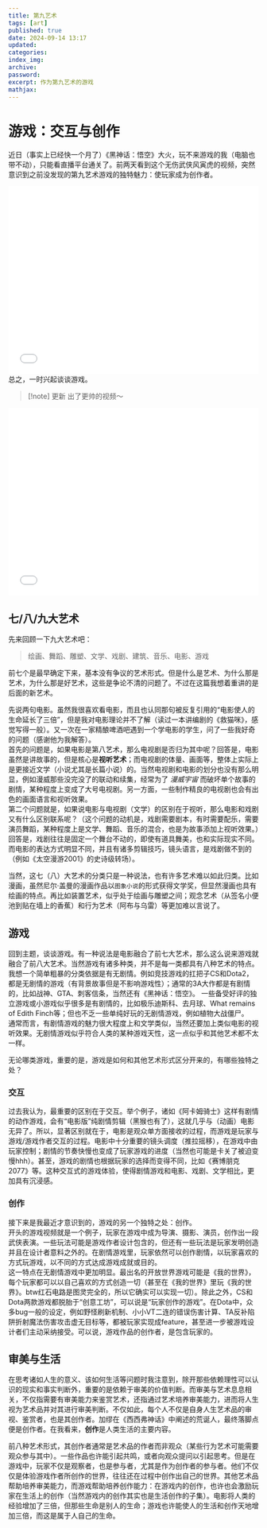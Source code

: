 ```yaml
---
title: 第九艺术
tags: [art]
published: true
date: 2024-09-14 13:17
updated:
categories:
index_img:
archive:
password:
excerpt: 作为第九艺术的游戏
mathjax:
---
```

# 游戏：交互与创作
近日（事实上已经快一个月了）《黑神话：悟空》大火，玩不来游戏的我（电脑也带不动），只能看直播平台通关了。前两天看到这个无伤武侠风寅虎的视频，突然意识到之前没发现的第九艺术游戏的独特魅力：使玩家成为创作者。
<div style="position: relative; width: 100%; height: 0; padding-bottom: 75%;"><iframe src="//player.bilibili.com/player.html?isOutside=true&aid=113054209540612&bvid=BV1ijn9eWE2k&cid=25666849975&p=1&autoplay=0" scrolling="no" border="0" frameborder="no" framespacing="0" allowfullscreen="true" style="position: absolute; width: 100%; height: 100%; left: 0; top: 0;"> </iframe></div>
总之，一时兴起谈谈游戏。

> [!note] 更新
>  出了更帅的视频～
<div style="position: relative; width: 100%; height: 0; padding-bottom: 75%;"><iframe src="//player.bilibili.com/player.html?isOutside=true&aid=113312427675283&bvid=BV1ZKmFYREqs&cid=26306546071&p=1&autoplay=0" scrolling="no" border="0" frameborder="no" framespacing="0" allowfullscreen="true" style="position: absolute; width: 100%; height: 100%; left: 0; top: 0;"> </iframe></div>

## 七/八/九大艺术
先来回顾一下九大艺术吧：
> 绘画、舞蹈、雕塑、文学、戏剧、建筑、音乐、电影、游戏

前七个是最早确定下来，基本没有争议的艺术形式。但是什么是艺术、为什么那是艺术，为什么那是好艺术，这些是争论不清的问题了。不过在这篇我想着重讲的是后面的新艺术。

先说两句电影。虽然我很喜欢看电影，而且也认同那句被反复引用的“电影使人的生命延长了三倍”，但是我对电影理论并不了解（读过一本讲编剧的《救猫咪》，感觉写得一般）。又一次在一家精酿啤酒吧遇到一个学电影的学生，问了一些我好奇的问题（感谢他为我解答）。  
首先的问题是，如果电影是第八艺术，那么电视剧是否归为其中呢？回答是，电影虽然是讲故事的，但是核心是**视听艺术**；而电视剧的体量、画面等，整体上实际上是更接近文学（小说尤其是长篇小说）的。当然电视剧和电影的划分也没有那么明显，例如漫威那些没完没了的联动和续集，经常为了 *漫威宇宙* 而破坏单个故事的剧情，某种程度上变成了大号电视剧。另一方面，一些制作精良的电视剧也会有出色的画面语言和视听效果。  
第二个问题就是，如果说电影与电视剧（文学）的区别在于视听，那么电影和戏剧又有什么区别联系呢？（这个问题的动机是，戏剧需要剧本，有时需要配乐，需要演员舞蹈，某种程度上是文学、舞蹈、音乐的混合，也是为故事添加上视听效果。）回答是，戏剧往往是固定一个舞台不动的，即使有道具舞美，也和实际现实不同。而电影的表达方式明显不同，并且有诸多剪辑技巧，镜头语言，是戏剧做不到的（例如《太空漫游2001》的史诗级转场）。

当然，这七（八）大艺术的分类只是一种说法，也有许多艺术难以如此归类。比如漫画，虽然尼尔·盖曼的漫画作品以`图象小说`的形式获得文学奖，但显然漫画也具有绘画的特点。再比如装置艺术，似乎处于绘画与雕塑之间；观念艺术（从签名小便池到贴在墙上的香蕉）和行为艺术（阿布与乌雷）等更加难以言说了。 

## 游戏
回到主题，谈谈游戏。有一种说法是电影融合了前七大艺术，那么这么说来游戏就融合了前八大艺术。当然游戏有诸多种类，并不是每一类都具有八种艺术的特点。  
我想一个简单粗暴的分类依据是有无剧情。例如竞技游戏的扛把子CS和Dota2，都是无剧情的游戏（有背景故事但是不影响游戏性）；通常的3A大作都是有剧情的，比如战神、GTA、刺客信条，当然还有《黑神话：悟空》。  一些备受好评的独立游戏或小游戏似乎很多是有剧情的，比如极乐迪斯科、去月球、What remains of Edith Finch等；但也不乏一些单纯好玩的无剧情游戏，例如植物大战僵尸。  
通常而言，有剧情游戏的魅力很大程度上和文学类似，当然还要加上类似电影的视听效果。无剧情游戏似乎符合人类的某种游戏天性，这一点似乎和其他艺术都不太一样。

无论哪类游戏，重要的是，游戏是如何和其他艺术形式区分开来的，有哪些独特之处？

### 交互
过去我认为，最重要的区别在于交互。举个例子，诸如《阿卡姆骑士》这样有剧情的动作游戏，会有“电影版”纯剧情剪辑（黑猴也有了），这就几乎与（动画）电影无异了。所以，显著区别就在于，电影是观众单方面接收的过程，而游戏是玩家与游戏/游戏作者交互的过程。电影中十分重要的镜头调度（推拉摇移），在游戏中由玩家控制；剧情的节奏快慢也变成了玩家游戏的进度（当然也可能是卡关了被迫变慢hhh）。甚至，游戏的剧情也根据玩家的选择而变得不同，比如《赛博朋克2077》等。这种交互式的游戏体验，使得剧情游戏和电影、戏剧、文学相比，更加具有沉浸感。

### 创作
接下来是我最近才意识到的，游戏的另一个独特之处：创作。  
开头的游戏视频就是一个例子，玩家在游戏中成为导演、摄影、演员，创作出一段武侠表演。一些玩法可能是游戏作者设计包含的，但还有一些玩法是玩家发明创造并且在设计者意料之外的。在剧情游戏里，玩家依然可以创作剧情，以玩家喜欢的方式玩游戏，以不同的方式达成游戏成就或目的。  
这一特点在无剧情游戏中更加明显。最出名的开放世界游戏可能是《我的世界》，每个玩家都可以以自己喜欢的方式创造一切（甚至在《我的世界》里玩《我的世界》。btw红石电路是图灵完全的，所以它确实可以实现一切）。除此之外，CS和Dota两款游戏都脱胎于“创意工坊”，可以说是“玩家创作的游戏”。在Dota中，众多bug一般的设定，例如野怪刷新机制、小小VT二连的错误伤害计算、TA反补陷阱折射魔法伤害攻击虚无目标等，都被玩家实现成feature，甚至进一步被游戏设计者们主动采纳接受。可以说，游戏作品的创作者，是包含玩家的。

## 审美与生活
在思考诸如人生的意义、该如何生活等问题时我注意到，除开那些依赖理性可以认识的现实和事实判断外，重要的是依赖于审美的价值判断。而审美与艺术息息相关，不仅指需要有审美能力来鉴赏艺术，还指通过艺术培养审美能力，进而将人生视为艺术品并对其进行审美判断。不仅如此，每个人不仅是自身人生艺术品的审视、鉴赏者，也是其创作者。加缪在《西西弗神话》中阐述的荒诞人，最终落脚点便是创作者。在我看来，**创作**是人类生活的主要内容。

前八种艺术形式，其创作者通常是艺术品的作者而非观众（某些行为艺术可能需要观众参与其中）。一些作品也许能引起共鸣，或者向观众提问以引起思考。但是在游戏中，玩家不仅是观察者，也是参与者，尤其是作为创作者的参与者。他们不仅仅是体验游戏作者所创作的世界，往往还在过程中创作出自己的世界。其他艺术品帮助培养审美能力，而游戏帮助培养创作能力：在游戏内的创作，也许也会激励玩家在生活上的创作（当然游戏内的创作其实也是生活创作的子集）。电影将人类的经验增加了三倍，但那些生命是别人的生命；游戏也许能使人的生活和创作天地增加三倍，而这是属于人自己的生命。

